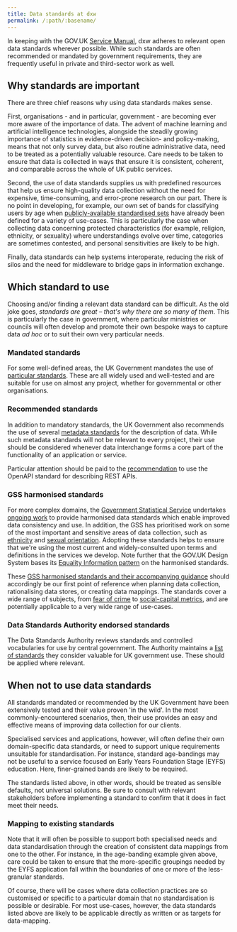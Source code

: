 ```yaml
---
title: Data standards at dxw
permalink: /:path/:basename/
---
```

In keeping with the GOV.UK [Service Manual](https://www.gov.uk/service-manual/service-standard/point-13-use-common-standards-components-patterns), dxw adheres to relevant open data standards wherever possible. While such standards are often recommended or mandated by government requirements, they are frequently useful in private and third-sector work as well.

## Why standards are important

There are three chief reasons why using data standards makes sense.

First, organisations - and in particular, government - are becoming ever more aware of the importance of data. The advent of machine learning and artificial intelligence technologies, alongside the steadily growing importance of statistics in evidence-driven decision- and policy-making, means that not only survey data, but also routine administrative data, need to be treated as a potentially valuable resource. Care needs to be taken to ensure that data is collected in ways that ensure it is consistent, coherent, and comparable across the whole of UK public services.

Second, the use of data standards supplies us with predefined resources that help us ensure high-quality data collection without the need for expensive, time-consuming, and error-prone research on our part. There is no point in developing, for example, our own set of bands for classifying users by age when [publicly-available standardised sets](https://analysisfunction.civilservice.gov.uk/policy-store/age-and-date-of-birth/) have already been defined for a variety of use-cases. This is particularly the case when collecting data concerning protected characteristics (for example, religion, ethnicity, or sexuality) where understandings evolve over time, categories are sometimes contested, and personal sensitivities are likely to be high. 

Finally, data standards can help systems interoperate, reducing the risk of silos and the need for middleware to bridge gaps in information exchange.

## Which standard to use

Choosing and/or finding a relevant data standard can be difficult. As the old joke goes, _standards are great – that's why there are so many of them_. This is particularly the case in government, where particular ministries or councils will often develop and promote their own bespoke ways to capture data _ad hoc_ or to suit their own very particular needs.

### Mandated standards

For some well-defined areas, the UK Government mandates the use of [particular standards](https://www.gov.uk/government/publications/open-standards-for-government). These are all widely used and well-tested and are suitable for use on almost any project, whether for governmental or other organisations.

### Recommended standards

In addition to mandatory standards, the UK Government also recommends the use of several [metadata standards](https://www.gov.uk/government/publications/recommended-open-standards-for-government) for the description of data. While such metadata standards will not be relevant to every project, their use should be considered whenever data interchange forms a core part of the functionality of an application or service.

Particular attention should be paid to the [recommendation](https://www.gov.uk/government/publications/recommended-open-standards-for-government/describing-restful-apis-with-openapi-3) to use the OpenAPI standard for describing REST APIs.

### GSS harmonised standards

For more complex domains, the [Government Statistical Service](https://analysisfunction.civilservice.gov.uk/) undertakes [ongoing work](https://analysisfunction.civilservice.gov.uk/policy-store/gss-harmonisation-team-workplan/) to provide harmonised data standards which enable improved data consistency and use. In addition, the GSS has prioritised work on some of the most important and sensitive areas of data collection, such as [ethnicity](https://analysisfunction.civilservice.gov.uk/policy-store/ethnicity-harmonised-standard/) and [sexual orientation](https://analysisfunction.civilservice.gov.uk/policy-store/sexual-orientation/). Adopting these standards helps to ensure that we're using the most current and widely-consulted upon terms and definitions in the services we develop. Note further that the GOV.UK Design System bases its [Equality Information pattern](https://design-system.service.gov.uk/patterns/equality-information/) on the harmonised standards.

These [GSS harmonised standards and their accompanying guidance](https://analysisfunction.civilservice.gov.uk/government-statistical-service-and-statistician-group/gss-support/gss-harmonisation-support/harmonised-standards-and-guidance/) should accordingly be our first point of reference when planning data collection, rationalising data stores, or creating data mappings. The standards cover a wide range of subjects, from [fear of crime](https://analysisfunction.civilservice.gov.uk/policy-store/crime-and-fear-of-crime/) to [social-capital metrics](https://analysisfunction.civilservice.gov.uk/policy-store/social-capital/), and are potentially applicable to a very wide range of use-cases. 

### Data Standards Authority endorsed standards

The Data Standards Authority reviews standards and controlled vocabularies for use by central government. The Authority maintains a [list of standards](https://alphagov.github.io/data-standards-authority/standards/) they consider valuable for UK government use. These should be applied where relevant.

## When not to use data standards

All standards mandated or recommended by the UK Government have been extensively tested and their value proven 'in the wild'. In the most commonly-encountered scenarios, then, their use provides an easy and effective means of improving data collection for our clients.

Specialised services and applications, however, will often define their own domain-specific data standards, or need to support unique requirements unsuitable for standardisation. For instance, standard age-bandings may not be useful to a service focused on Early Years Foundation Stage (EYFS) education. Here, finer-grained bands are likely to be required.

The standards listed above, in other words, should be treated as sensible defaults, not universal solutions. Be sure to consult with relevant stakeholders before implementing a standard to confirm that it does in fact meet their needs.

### Mapping to existing standards

Note that it will often be possible to support both specialised needs and data standardisation through the creation of consistent data mappings from one to the other. For instance, in the age-banding example given above, care could be taken to ensure that the more-specific groupings needed by the EYFS application fall within the boundaries of one or more of the less-granular standards.

Of course, there will be cases where data collection practices are so customised or specific to a particular domain that no standardisation is possible or desirable. For most use-cases, however, the data standards listed above are likely to be applicable directly as written or as targets for data-mapping.
